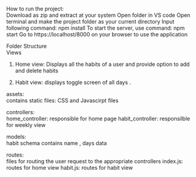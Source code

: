 How to run the project:
<br>
Download as zip and extract at your system
Open folder in VS code
Open terminal and make the project folder as your current directory
Input following command:
npm install 
To start the server, use command: npm start
Go to https://localhost/8000 on your browser to use the application

Folder Structure
<br>
Views

1. Home view: Displays all the habits of a user and provide option to add and delete habits

2. Habit view: displays toggle screen  of all days .

assets:
<br>
contains static files: CSS and Javascirpt files

controllers:
<br>
home_controller: responsible for home page
habit_controller: responsilble for weekly view

models: 
<br>
habit schema 
contains name , days data

routes:
<br>
files for routing the user request to the appropriate controllers
index.js: routes for home view
habit.js: routes for habit view

